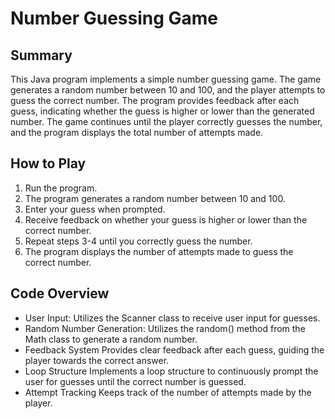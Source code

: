 # Number Guessing Game 

## Summary
This Java program implements a simple number guessing game. The game generates a random number between 10 and 100, and the player attempts to guess the correct number. The program provides feedback after each guess, indicating whether the guess is higher or lower than the generated number. The game continues until the player correctly guesses the number, and the program displays the total number of attempts made.

## How to Play
1. Run the program.
2. The program generates a random number between 10 and 100.
3. Enter your guess when prompted.
4. Receive feedback on whether your guess is higher or lower than the correct number.
5. Repeat steps 3-4 until you correctly guess the number.
6. The program displays the number of attempts made to guess the correct number.

## Code Overview
- User Input: Utilizes the Scanner class to receive user input for guesses.
- Random Number Generation: Utilizes the random() method from the Math class to generate a random number.
- Feedback System
  Provides clear feedback after each guess, guiding the player towards the correct answer.
- Loop Structure
  Implements a loop structure to continuously prompt the user for guesses until the correct number is guessed.
- Attempt Tracking
  Keeps track of the number of attempts made by the player.

